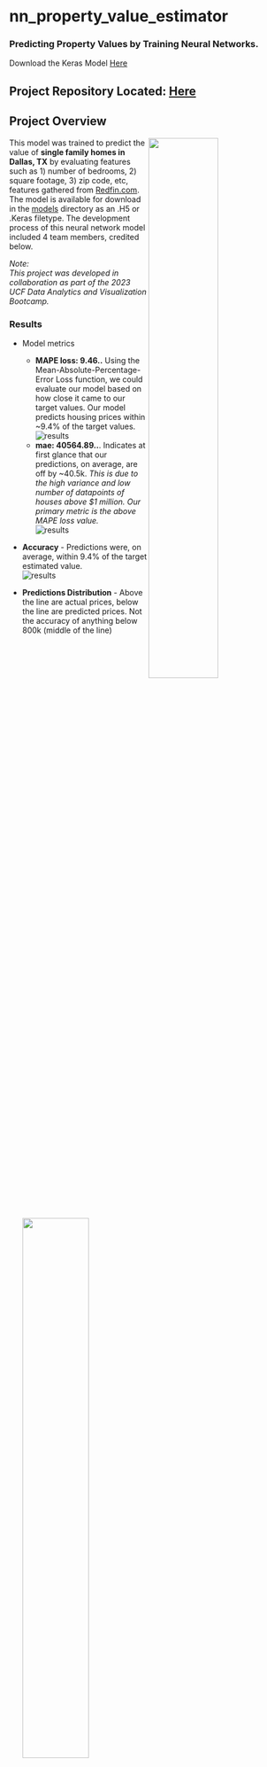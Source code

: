 # nn_property_value_estimator 

### Predicting Property Values by Training Neural Networks.
Download the Keras Model [Here](models/redfin_property_estimator.keras)

## Project Repository Located: [Here](https://github.com/najtompkins/nn_property_value_estimator)
## Project Overview
<img src="images/redfin.png" align="right" width="50%" height="50%"/>

This model was trained to predict the value of **single family homes in Dallas, TX** by evaluating features such as 1) number of bedrooms, 2) square footage, 3) zip code, etc, features gathered from [Redfin.com](https://www.redfin.com). The model is available for download in the [models](models/) directory as an .H5 or .Keras filetype. The development process of this neural network model included 4 team members, credited below.

*Note:*<br>
*This project was developed in collaboration as part of the 2023 UCF Data Analytics and Visualization Bootcamp.*

### Results
- Model metrics
  - **MAPE loss: 9.46..** Using the Mean-Absolute-Percentage-Error Loss function, we could evaluate our model based on how close it came to our target values. Our model predicts housing prices within ~9.4% of the target values. <br>
  ![results](images/results/epoch_100.png)
  - **mae: 40564.89..**. Indicates at first glance that our predictions, on average, are off by ~40.5k. *This is due to the high variance and low number of datapoints of houses above $1 million. Our primary metric is the above MAPE loss value.* <br>
  ![results](images/results/mae.png)

- **Accuracy** - Predictions were, on average, within 9.4% of the target estimated value.<br> ![results](images/results/actual_v_pred.png)
- **Predictions Distribution** - Above the line are actual prices, below the line are predicted prices. Not the accuracy of anything below 800k (middle of the line)
  <br>     <img src="images/results/results.png" width="50%" height="50%">


- **Loss** = Final Epoch. <br> ![results](images/results/epoch_100.png)

### Team Members: <br> 
**Martin Bedino**: GitHub: [mbedino99](https://github.com/mbedino99) <br>
**David Pinsky**: GitHub: [dpinsky1](https://github.com/dpinsky1) <br>
**Kaylee Patterson**: GitHub: [kayleepat](https://github.com/kayleepat) <br>
**Nathan-Andrew Tompkins (self)**: GitHub: [najtompkins](https://github.com/najtompkins) <br>

## Sourcing and Cleaning
There are 3 primary sources of the data used in training this model:
  1. List of Dallas addresses used in API call: [Dallas Central Appraisal District](https://www.dallascad.org/)
      * *Note* The list of cleaned addresses can be found in the [data](data/addresses_cleaned.csv) directory as cleaned: 
  2. [Redfin.com](redfin.com)
  3. [Redfin API Wrapper](https://github.com/reteps/redfin) developed by GitHub user "[reteps](https://github.com/reteps)"

## Kaylee Patterson - Data Aquisition and Processing 
  ### Data Aquisition
  - This model is trained on Redfin housing data pulled using a list of addresses located in Dallas, TX. These addresses were sourced from the [Dallas Central Appraisal District website](https://www.dallascad.org/). This downloadable .csv was then cleaned to remove any rows with empty values. This cleaned dataset can be found [here](data/addresses_cleaned.csv).
  - All other feature data was obtained from [Redfin](redfin.com) through the Redfin Wrapper cited above. The addresses from DCAD were reformatted to be used with a wrapper to access Redfin's unlisted API. (cleaning code [here](./code/ETL_addresses.ipynb).) This wrapper allowed access to the data without violating Redfin's terms of use against webscraping. (below is an example of the wrapper's code) <br>
    <img src="images/Kaylee/wrapper_code.png" width="50%" height="50%">
    <img src="images/Kaylee/wrapper_code_2.png" width="50%" height="50%">

  - The code that pulls this data is located in in the [code](./code/) directory. ([File located here](./code/redfin_data_collector.ipynb))
    <br>
    <img src="images/Kaylee/api_calls_code.png" width="50%" height="50%">
    
      - *Due to the extreme length of time it took to pull data using this wrapper method these API calls were  done in batches of 10,000 addresses. These were exported as .csv files to the data folder and then concatenated into the [combined_file.csv](./data/combined_file.csv).*
      - *Despite procurring a list of over 600,000 addresses, the time constraints of this project permitted data extraction for only around 40,000 homes. (Though this was more than enough to train the model.)*
    
## Martin - Statistical Analysis of Training Data
  - Training data extracted from the Redin Wrapper was analyzed so that we could better understand how to process the data further before training our model on it.
    - We used analytical and visualization tools such as MatplotLib, Seaborn, SKLearn, ScyPi to better understand the shape and scope of the data. 
    - We performed statisatical analysis to understand the correlations between the variables in our data and our target variable of home prices.
    - Our data was cleaned in order to better account for outliers, visualize upper and lower bounds, as well as test for normality
  - We performed a preliminary OLS regression of the coefficients in order to visualize the validity of our data for further tuning.
    - The data was tested to ensure it clears the classical assumptions.
      - We found a small but possible instance of autocorrelation
      - We found the data to be homoskedastic
      - There is no perfect linear relation between home prices and our explanatory variables
  - From this quick analysis we find a adjusted. r^2 value of 0.678, meaning there is room for improvement of the model through hyperparameter tuning.
<br>
<img src="images/Martin/Screenshot%202024-01-03%20at%202.42.27 PM.png" width="50%" height="50%">
<br>
<img src="images/Martin/martin_2.png" width="50%" height="50%">
<br>
<img src="images/Martin/martin_3.png" width="50%" height="50%">
 

## Nathan-Andrew Tompkins - Model Architecture and Tuning
  ### Code: [Here](code/nn_model_training.ipynb), Keras Model: [Here](models/redfin_property_estimator.keras)
  ### Keras Tuner structure
  - Using the Keras-Tuner library, our hyperparameter tuning function initializes a Sequential keras model and uses four separate activation functions to test on for the hidden layers: 'relu', 'tanh', 'linear', 'softplus'.
  - The tuner-function was set to choose between 2 and 20 layers, each comprised of up to 20 neurons each.
  - The output layer was designed to have a single output, which would be the predicted house price.
  - As this was not a classic example of a model designed to cluster or classify data and instead predict a numerical value close to the actual value, it became neccesary to find a proper loss and evaluation method.
    - Our loss function was the "Mean Absolute Percentage Error" function. This allowed for our model to test the data's accuracy within a certain percentage of the target instead of exacting values.
    - The MAE metric was used to determine the average value that the model was off in it's pricing estimation. (Note that this value is greater than expected due to the high variance of housing prices above 2.5 million.) <img src="images/Nathan-Andrew/valuation_metrics.png" width='50%' height='50%'/>

  - The tuner-hyperband itself is initialized using the tuning-function as the first parameter. The "objective" here is "val_loss" as the primary function of this model is to reduce the percentage error between predicted and target vales. Likewise, the model callback/checkpoint "mode" variable is looking for the minimal value of the loss function to determine which tested model performs the best.

### Final model structure

  <img src="images/Nathan-Andrew/nn_design.png" align="right" width='70%' height='70%'/>
  <img src="images/Nathan-Andrew/nn_structure.png" align="right" width='70%' height='70%'/>

  - Due to unexpected errors when using the best model determined by the keras-tuner, our final model uses only a few of those specifications. In the end, our model is Sequential and comprised of 4 layers:
    1. Input layer using the "relu" activaiton function
    2. Two hidden layers with 11 and 13 neurons respectively using the "linear" activation function.
    3. Output layer using the "linear" function. <br>

### Model Results
<img src="images/results/epoch_100.png" align="right" width='70%' height='70%'/>

  - **loss: 9.46** Indicates that predicted housing prices are within ~9.4% of the target values.
  - **mae: 40564.8964**. Indicates at first glance that our data, on average, is off by ~40.5k. *Again, this is due to the high variance and low number of datapoints of houses above $1 million*. <br>
  ![results](images/results/mae.png)
  
## David Pinsky - Data Visualization Dashboard
*A Tableau Public Visualization of the data can be found [here](https://public.tableau.com/app/profile/nathan.andrew.tompkins/viz/redfin_training_analysis/Story1?publish=yes), or downloaded [here](redfin_training_analysis.twbx).*

The visualizations within the Tableau Public dashboard are desinged to illustrate the full Redfin-extracted dataset as well as our compare it to our cleaned_data.csv.

### Our model's performance. 

The visualizations below illustrate the accuracy of our pricing model. While there are small differences the key takeaway is that these images look largely the same, meaning that our model predicted price-ranges in a substantially accurate way.

### Results
Using size and color to illustrate the prices of the homes, we can see that the while there are small differences between the actual and predicted maps, our model was trained with a satisfying degree of accuracy so that at these look largely the same.

*Actual Prices*
<br>
<img src="images/David/actual_view.png" width='60%' height='=60%'/>

*Predicted Prices*
<br>
<img src="images/David/predicted_view.png" width='60%' height='=60%'/>

### Data Cleaning
Much of the data taken from Redfin included features for houses that significantly skewed some of our features. These multi-million dollar mansions included large interior and lot sizes, as well as over-represented bathroom and bedroom counts in the data. As these mansions were not in the scope of our model we elimented them from the training dataset, allowing for greater stability and accuracy in the single-family-home predictions model we devloped.
<br>
<img src="images/David/cleaned_data.png" width='40%' height='=40%'/>


### Zip Code API Pulls.
Due to the limits of this project of our data is not as securly balanced as we would have otherwise striven for. As you can see below a vast majority of addresses we accessed and trained on were pulled from the northeast districts of Dallas, or other singlulary districts around the region. Nearly all were represented, but the model is weighted heavily toward home prices in those areas.
<br>
<img src="images/David/zip_distribution.png" width='60%' height='=60%'/>


### Actual vs. Predicted
Above the line we can see the acutal house values and below the line we can see the predicted values from our model. We can see that houses below 800k are predicted with a high degree of accuracy and those above, where training data was not as available, were predicted with a lower degree of accuracy. This is the reason for the MAE value of 40564.8964. At first this metric would indicate that the average value of error in predictions is around 40K, but that number is drastically skewed due to houses with higher values in this data set. The 9.4% accuracy is the greater metric to evaluate this model due to this oddity in the MAE.
<br>
<img src="images/David/actual_v_pred.png" width='60%' height='=60%'/>

### Home Value Distribution - Actual
The home value distribution for all of the API data followed a normal distribution, peaking at with over 1,500 home in the 270k price bracket.
<br>
<img src="images/David/price_distribution.png" width='60%' height='=60%'/>

### Home Value Distribution - Predicted
The predicted home value distribution also followes a normal distribution. 
<br>
<img src="images/David/sample_distribution.png" width='60%' height='=60%'/>

### Proper Price Weight
We can see that our model properly weighted the relationship between the two price/sq.ft interior features.
<br>
<img src="images/David/proper_price_weight.png" width='60%' height='=60%'/>



# End of ReadMe.

### Thank you from our team!
